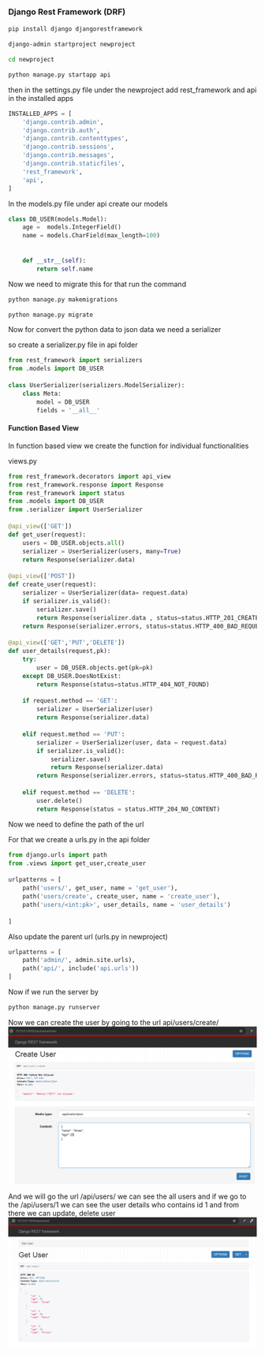 ### Django Rest Framework (DRF)

```bash
pip install django djangorestframework
```

```bash
django-admin startproject newproject
```

```bash
cd newproject
```

```bash
python manage.py startapp api
```

then in the settings.py file under the newproject add rest_framework and api in the installed apps

```py
INSTALLED_APPS = [
    'django.contrib.admin',
    'django.contrib.auth',
    'django.contrib.contenttypes',
    'django.contrib.sessions',
    'django.contrib.messages',
    'django.contrib.staticfiles',
    'rest_framework',
    'api',
]
```

In the models.py file under api create our models

```py
class DB_USER(models.Model):
    age =  models.IntegerField()
    name = models.CharField(max_length=100)


    def __str__(self):
        return self.name
```

Now we need to migrate this
for that run the command

```bash
python manage.py makemigrations
```

```bash
python manage.py migrate
```

Now for convert the python data to json data we need a serializer

so create a serializer.py file in api folder

```py
from rest_framework import serializers
from .models import DB_USER

class UserSerializer(serializers.ModelSerializer):
    class Meta:
        model = DB_USER
        fields = '__all__'
```

#### Function Based View

In function based view we create the function for individual functionalities

views.py

```py
from rest_framework.decorators import api_view
from rest_framework.response import Response
from rest_framework import status
from .models import DB_USER
from .serializer import UserSerializer

@api_view(['GET'])
def get_user(request):
    users = DB_USER.objects.all()
    serializer = UserSerializer(users, many=True)
    return Response(serializer.data)

@api_view(['POST'])
def create_user(request):
    serializer = UserSerializer(data= request.data)
    if serializer.is_valid():
        serializer.save()
        return Response(serializer.data , status=status.HTTP_201_CREATED)
    return Response(serializer.errors, status=status.HTTP_400_BAD_REQUEST)

@api_view(['GET','PUT','DELETE'])
def user_details(request,pk):
    try:
        user = DB_USER.objects.get(pk=pk)
    except DB_USER.DoesNotExist:
        return Response(status=status.HTTP_404_NOT_FOUND)

    if request.method == 'GET':
        serializer = UserSerializer(user)
        return Response(serializer.data)

    elif request.method == 'PUT':
        serializer = UserSerializer(user, data = request.data)
        if serializer.is_valid():
            serializer.save()
            return Response(serializer.data)
        return Response(serializer.errors, status=status.HTTP_400_BAD_REQUEST)

    elif request.method == 'DELETE':
        user.delete()
        return Response(status = status.HTTP_204_NO_CONTENT)

```

Now we need to define the path of the url

For that we create a urls.py in the api folder

```py
from django.urls import path
from .views import get_user,create_user

urlpatterns = [
    path('users/', get_user, name = 'get_user'),
    path('users/create', create_user, name = 'create_user'),
    path('users/<int:pk>', user_details, name = 'user_details')

]
```

Also update the parent url (urls.py in newproject)

```py
urlpatterns = [
    path('admin/', admin.site.urls),
    path('api/', include('api.urls'))
]
```

Now if we run the server by

```bash
python manage.py runserver
```

Now we can create the user by going to the url api/users/create/
![alt text](image-1.png)

And we will go the url /api/users/ we can see the all users and if we go to the /api/users/1 we can see the user details who contains id 1 and from there we can update, delete user
![alt text](image.png)
